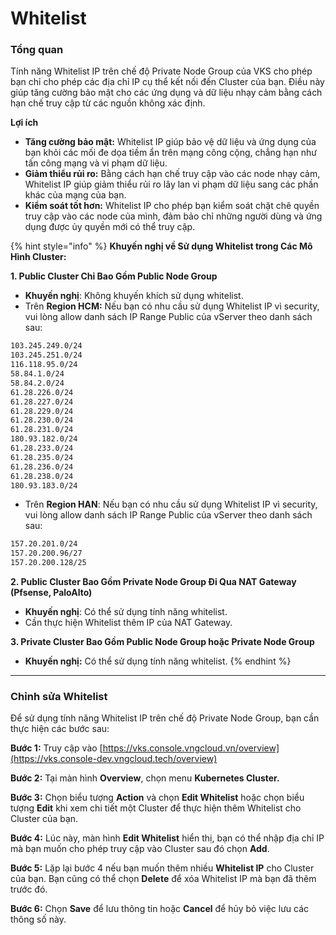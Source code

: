 # Whitelist

### **Tổng quan**

Tính năng Whitelist IP trên chế độ Private Node Group của VKS cho phép bạn chỉ cho phép các địa chỉ IP cụ thể kết nối đến Cluster của bạn. Điều này giúp tăng cường bảo mật cho các ứng dụng và dữ liệu nhạy cảm bằng cách hạn chế truy cập từ các nguồn không xác định.

**Lợi ích**

* **Tăng cường bảo mật:** Whitelist IP giúp bảo vệ dữ liệu và ứng dụng của bạn khỏi các mối đe dọa tiềm ẩn trên mạng công cộng, chẳng hạn như tấn công mạng và vi phạm dữ liệu.
* **Giảm thiểu rủi ro:** Bằng cách hạn chế truy cập vào các node nhạy cảm, Whitelist IP giúp giảm thiểu rủi ro lây lan vi phạm dữ liệu sang các phần khác của mạng của bạn.
* **Kiểm soát tốt hơn:** Whitelist IP cho phép bạn kiểm soát chặt chẽ quyền truy cập vào các node của mình, đảm bảo chỉ những người dùng và ứng dụng được ủy quyền mới có thể truy cập.

{% hint style="info" %}
**Khuyến nghị về Sử dụng Whitelist trong Các Mô Hình Cluster:**

**1. Public Cluster Chỉ Bao Gồm Public Node Group**

* **Khuyến nghị**: Không khuyến khích sử dụng whitelist.
* Trên **Region HCM:** Nếu bạn có nhu cầu sử dụng Whitelist IP vì security, vui lòng allow danh sách IP Range Public của vServer theo danh sách sau:

```bash
103.245.249.0/24
103.245.251.0/24
116.118.95.0/24
58.84.1.0/24
58.84.2.0/24
61.28.226.0/24
61.28.227.0/24
61.28.229.0/24
61.28.230.0/24
61.28.231.0/24
180.93.182.0/24
61.28.233.0/24
61.28.235.0/24
61.28.236.0/24
61.28.238.0/24
180.93.183.0/24
```



* Trên **Region HAN**: Nếu bạn có nhu cầu sử dụng Whitelist IP vì security, vui lòng allow danh sách IP Range Public của vServer theo danh sách sau:

```bash
157.20.201.0/24
157.20.200.96/27
157.20.200.128/25
```

**2. Public Cluster Bao Gồm Private Node Group Đi Qua NAT Gateway (Pfsense, PaloAlto)**

* **Khuyến nghị**: Có thể sử dụng tính năng whitelist.
* Cần thực hiện Whitelist thêm IP của NAT Gateway.

**3. Private Cluster Bao Gồm Public Node Group hoặc Private Node Group**&#x20;

* **Khuyến nghị:** Có thể sử dụng tính năng whitelist.
{% endhint %}

***

### Chỉnh sửa Whitelist

Để sử dụng tính năng Whitelist IP trên chế độ Private Node Group, bạn cần thực hiện các bước sau:

**Bước 1:** Truy cập vào [https://vks.console.vngcloud.vn/overview](https://vks.console-dev.vngcloud.tech/overview)

**Bước 2:** Tại màn hình **Overview**, chọn menu **Kubernetes Cluster.**

**Bước 3:** Chọn biểu tượng **Action** và chọn **Edit Whitelist** hoặc chọn biểu tượng **Edit** khi xem chi tiết một Cluster để thực hiện thêm Whitelist cho Cluster của bạn.

**Bước 4:** Lúc này, màn hình **Edit Whitelist** hiển thị, bạn có thể nhập địa chỉ IP mà bạn muốn cho phép truy cập vào Cluster sau đó chọn **Add**.

**Bước 5:** Lặp lại bước 4 nếu bạn muốn thêm nhiều **Whitelist IP** cho Cluster của bạn. Bạn cũng có thể chọn **Delete** để xóa Whitelist IP mà bạn đã thêm trước đó.

**Bước 6:** Chọn **Save** để lưu thông tin hoặc **Cancel** để hủy bỏ việc lưu các thông số này.
